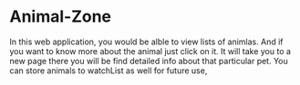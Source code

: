 # Animal-Zone
In this web application, you would be alble to view lists of animlas. And if you want to know more about the animal just click on it. It will take you to a new page there you will be find detailed info about that particular pet. You can store animals to watchList as well for future use,
